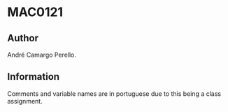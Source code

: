 # MAC0121

## Author
André Camargo Perello.

## Information
Comments and variable names are in portuguese due to this being a class assignment.  
